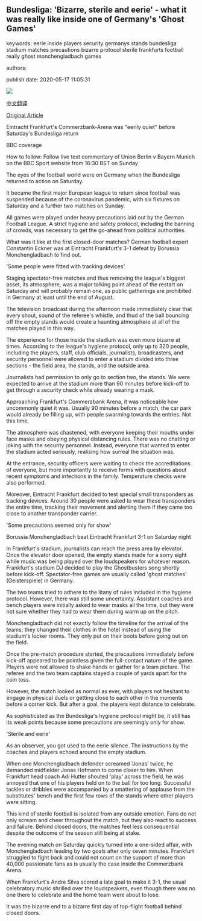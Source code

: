 ## Bundesliga: 'Bizarre, sterile and eerie' - what it was really like inside one of Germany's 'Ghost Games'

keywords: eerie inside players security germanys stands bundesliga stadium matches precautions bizarre protocol sterile frankfurts football really ghost monchengladbach games

authors: 

publish date: 2020-05-17 11:05:31

![](https://ichef.bbci.co.uk/onesport/cps/624/cpsprodpb/0CBE/production/_112326230_haunting.jpg)

[中文翻译](Bundesliga%3A%20%27Bizarre%2C%20sterile%20and%20eerie%27%20-%20what%20it%20was%20really%20like%20inside%20one%20of%20Germany%27s%20%27Ghost%20Games%27_zh.md)

[Original Article](https://www.bbc.com/sport/football/52696930)

Eintracht Frankfurt's Commerzbank-Arena was "eerily quiet" before Saturday's Bundesliga return

BBC coverage

How to follow: Follow live text commentary of Union Berlin v Bayern Munich on the BBC Sport website from 16:30 BST on Sunday

The eyes of the football world were on Germany when the Bundesliga returned to action on Saturday.

It became the first major European league to return since football was suspended because of the coronavirus pandemic, with six fixtures on Saturday and a further two matches on Sunday.

All games were played under heavy precautions laid out by the German Football League. A strict hygiene and safety protocol, including the banning of crowds, was necessary to get the go-ahead from political authorities.

What was it like at the first closed-door matches? German football expert Constantin Eckner was at Eintracht Frankfurt's 3-1 defeat by Borussia Monchengladbach to find out.

'Some people were fitted with tracking devices'

Staging spectator-free matches and thus removing the league's biggest asset, its atmosphere, was a major talking point ahead of the restart on Saturday and will probably remain one, as public gatherings are prohibited in Germany at least until the end of August.

The television broadcast during the afternoon made immediately clear that every shout, sound of the referee's whistle, and thud of the ball bouncing off the empty stands would create a haunting atmosphere at all of the matches played in this way.

The experience for those inside the stadium was even more bizarre at times. According to the league's hygiene protocol, only up to 320 people, including the players, staff, club officials, journalists, broadcasters, and security personnel were allowed to enter a stadium divided into three sections - the field area, the stands, and the outside area.

Journalists had permission to only go to section two, the stands. We were expected to arrive at the stadium more than 90 minutes before kick-off to get through a security check while already wearing a mask.

Approaching Frankfurt's Commerzbank Arena, it was noticeable how uncommonly quiet it was. Usually 90 minutes before a match, the car park would already be filling up, with people swarming towards the entries. Not this time.

The atmosphere was chastened, with everyone keeping their mouths under face masks and obeying physical distancing rules. There was no chatting or joking with the security personnel. Instead, everyone that wanted to enter the stadium acted seriously, realising how surreal the situation was.

At the entrance, security officers were waiting to check the accreditations of everyone, but more importantly to receive forms with questions about recent symptoms and infections in the family. Temperature checks were also performed.

Moreover, Eintracht Frankfurt decided to test special small transponders as tracking devices. Around 30 people were asked to wear these transponders the entire time, tracking their movement and alerting them if they came too close to another transponder carrier.

'Some precautions seemed only for show'

Borussia Monchengladbach beat Eintracht Frankfurt 3-1 on Saturday night

In Frankfurt's stadium, journalists can reach the press area by elevator. Once the elevator door opened, the empty stands made for a sorry sight while music was being played over the loudspeakers for whatever reason. Frankfurt's stadium DJ decided to play the Ghostbusters song shortly before kick-off. Spectator-free games are usually called 'ghost matches' (Geisterspiele) in Germany.

The two teams tried to adhere to the litany of rules included in the hygiene protocol. However, there was still some uncertainty. Assistant coaches and bench players were initially asked to wear masks all the time, but they were not sure whether they had to wear them during warm up on the pitch.

Monchengladbach did not exactly follow the timeline for the arrival of the teams; they changed their clothes in the hotel instead of using the stadium's locker rooms. They only put on their boots before going out on the field.

Once the pre-match procedure started, the precautions immediately before kick-off appeared to be pointless given the full-contact nature of the game. Players were not allowed to shake hands or gather for a team picture. The referee and the two team captains stayed a couple of yards apart for the coin toss.

However, the match looked as normal as ever, with players not hesitant to engage in physical duels or getting close to each other in the moments before a corner kick. But after a goal, the players kept distance to celebrate.

As sophisticated as the Bundesliga's hygiene protocol might be, it still has its weak points because some precautions are seemingly only for show.

'Sterile and eerie'

As an observer, you got used to the eerie silence. The instructions by the coaches and players echoed around the empty stadium.

When one Monchengladbach defender screamed 'Jonas' twice, he demanded midfielder Jonas Hofmann to come closer to him. When Frankfurt head coach Adi Hutter shouted 'play' across the field, he was annoyed that one of his players held on to the ball for too long. Successful tackles or dribbles were accompanied by a smattering of applause from the substitutes' bench and the first few rows of the stands where other players were sitting.

This kind of sterile football is isolated from any outside emotion. Fans do not only scream and cheer throughout the match, but they also react to success and failure. Behind closed doors, the matches feel less consequential despite the outcome of the season still being at stake.

The evening match on Saturday quickly turned into a one-sided affair, with Monchengladbach leading by two goals after only seven minutes. Frankfurt struggled to fight back and could not count on the support of more than 40,000 passionate fans as is usually the case inside the Commerzbank Arena.

When Frankfurt's Andre Silva scored a late goal to make it 3-1, the usual celebratory music shrilled over the loudspeakers, even though there was no one there to celebrate and the home team were about to lose.

It was the bizarre end to a bizarre first day of top-flight football behind closed doors.